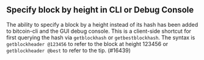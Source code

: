 Specify block by height in CLI or Debug Console
-----------------------------------------------

The ability to specify a block by a height instead of its hash
has been added to bitcoin-cli and the GUI debug console. This is a
client-side shortcut for first querying the hash via `getblockhash` or
`getbestblockhash`. The syntax is `getblockheader @123456` to refer to
the block at height 123456 or `getblockheader @best` to refer to the tip.
(#16439)
